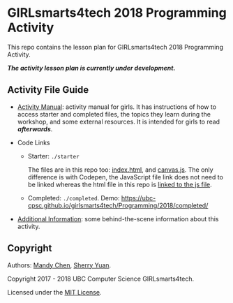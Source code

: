 # GIRLsmarts4tech 2018 Programming Activity

This repo contains the lesson plan for GIRLsmarts4tech 2018 Programming Activity.

***The activity lesson plan is currently under development.***

## Activity File Guide

- [Activity Manual](./manual.md): activity manual for girls. It has instructions of how to access starter and completed files, the topics they learn during the workshop, and some external resources. It is intended for girls to read ***afterwards***.

- Code Links

  - Starter: `./starter`

    The files are in this repo too: [index.html](./starter/index.html), and [canvas.js](./starter/canvas.js). The only difference is with Codepen, the JavaScript file link does not need to be linked whereas the html file in this repo is [linked to the js file](./starter/index.html#L4).

  - Completed: `./completed`. Demo: https://ubc-cpsc.github.io/girlsmarts4tech/Programming/2018/completed/

- [Additional Information](./additional.md): some behind-the-scene information about this activity.

## Copyright

Authors: [Mandy Chen](https://github.com/42mandychen), [Sherry Yuan](https://github.com/frostyshadows).

Copyright 2017 - 2018 UBC Computer Science GIRLsmarts4tech.

Licensed under the [MIT License](./license).
